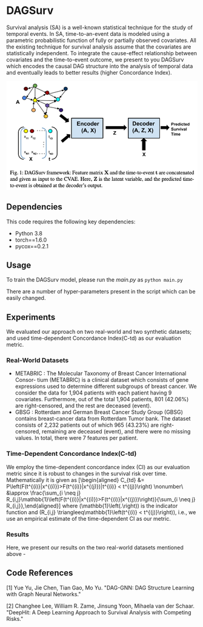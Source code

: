 # DAGSurv

Survival analysis (SA) is a well-known statistical technique for the study of temporal events. In SA, time-to-an-event data is modeled using a parametric probabilistic function of fully or partially observed covariates.
All the existing technique for survival analysis assume that the covariates are statistically independent.
To integrate the cause-effect relationship between covariates and the time-to-event outcome, we present to you DAGSurv which encodes the causal DAG structure into the analysis of temporal data and eventually leads to better results (higher Concordance Index).

![plot](./model.png)

## Dependencies
This code requires the following key dependencies:
- Python 3.8
- torch==1.6.0
- pycox==0.2.1

## Usage
To train the DAGSurv model, please run the *main.py* as `python main.py`

There are a number of hyper-parameters present in the script which can be easily changed. 

## Experiments
We evaluated our approach on two real-world and two synthetic datasets; and used time-dependent Concordance Index(C-td) as our evaluation metric.

### Real-World Datasets
- METABRIC : The Molecular Taxonomy of Breast Cancer International Consor- tium (METABRIC) is a clinical dataset which consists of gene expressions used to determine different subgroups of breast cancer. We consider the data for 1,904 patients with each patient having 9 covariates. Furthermore, out of the total 1,904 patients, 801 (42.06%) are right-censored, and the rest are deceased (event).
- GBSG : Rotterdam and German Breast Cancer Study Group (GBSG) contains breast-cancer data from Rotterdam Tumor bank. The dataset consists of 2,232 patients out of which 965 (43.23%) are right-censored, remaining are deceased (event), and there were no missing values. In total, there were 7 features per patient.

### Time-Dependent Concordance Index(C-td)
We employ the time-dependent concordance index (CI) as our evaluation
metric since it is robust to changes in the survival risk over time.
Mathematically it is given as \[\begin{aligned}
  C_{td} &= P\left(F(t^{(i)}|x^{(i)})>F(t^{(i)}|x^{(j)})|t^{(i)} < t^{(j)}\right) \nonumber\\
  &\approx \frac{\sum_{i \neq j} R_{i,j}\mathbb{1}\left(F(t^{(i)}|x^{(i)})>F(t^{(i)}|x^{(j)})\right)}{\sum_{i \neq j} R_{i,j}},\end{aligned}\]
where \(\mathbb{1}\left(.\right)\) is the indicator function and
\(R_{i,j} \triangleeq\mathbb{1}\left(t^{(i)} < t^{(j)}\right)\), i.e.,
we use an empirical estimate of the time-dependent CI as our metric.


### Results
Here, we present our results on the two real-world datasets mentioned above - 

## Code References

[1] Yue Yu, Jie Chen, Tian Gao, Mo Yu. "DAG-GNN: DAG Structure Learning with Graph Neural Networks."

[2] Changhee Lee, William R. Zame, Jinsung Yoon, Mihaela van der Schaar. "DeepHit: A Deep Learning Approach to Survival Analysis with Competing Risks."
